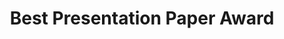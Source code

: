 ---
layout: post
year: 2022
inline: true
title: Best Presentation Paper Award
where: Korean Scientists and Engineers Association (KSEA)
---